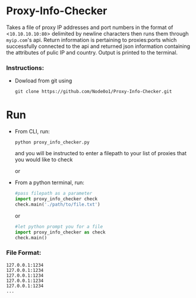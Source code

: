# Proxy-Info-Checker
Takes a file of proxy IP addresses and port numbers in the format of <`10.10.10.10:80`> delimited by newline characters then runs them through `myip.com`'s api. Return information is pertaining to proxies:ports which successfully connected to the api and returned json information containing the attributes of pulic IP and country. Output is printed to the terminal.

### **Instructions:**
- Dowload from git using
  ```console
  git clone https://github.com/Node0o1/Proxy-Info-Checker.git
  ```
  
# Run
- From CLI, run:
  ```console
  python proxy_info_checker.py
  ```
  and you will be instructed to enter a filepath to your list of proxies that you would like to check
  
  or
  
- From a python terminal, run:
  
  ```python
  #pass filepath as a parameter
  import proxy_info_checker check
  check.main('./path/to/file.txt')
  ```
  or
  
  ```python
  #let python prompt you for a file
  import proxy_info_checker as check
  check.main()
  ```
  
### **File Format:**
```
127.0.0.1:1234
127.0.0.1:1234
127.0.0.1:1234
127.0.0.1:1234
127.0.0.1:1234
...
```
